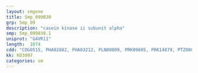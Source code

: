 ```yaml
---
layout: smgene
title: Smp_099030
grp: Smp_09
description: "casein kinase ii subunit alpha"
smp: Smp_099030.1
uniprot: "G4VR11"
length:  1074
cdd: "COG0515, PHA02882, PHA03212, PLN00009, PRK09605, PRK14879, PTZ00036, TIGR03724, TIGR03903, cd14132, cl21453, pfam00069, pfam01633, smart00220"
kk: K03097
categories: sm
---
```

